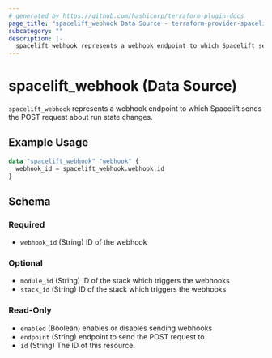 ```yaml
---
# generated by https://github.com/hashicorp/terraform-plugin-docs
page_title: "spacelift_webhook Data Source - terraform-provider-spacelift"
subcategory: ""
description: |-
  spacelift_webhook represents a webhook endpoint to which Spacelift sends the POST request about run state changes.
---
```


# spacelift_webhook (Data Source)

`spacelift_webhook` represents a webhook endpoint to which Spacelift sends the POST request about run state changes.

## Example Usage

```terraform
data "spacelift_webhook" "webhook" {
  webhook_id = spacelift_webhook.webhook.id
}
```

<!-- schema generated by tfplugindocs -->
## Schema

### Required

- `webhook_id` (String) ID of the webhook

### Optional

- `module_id` (String) ID of the stack which triggers the webhooks
- `stack_id` (String) ID of the stack which triggers the webhooks

### Read-Only

- `enabled` (Boolean) enables or disables sending webhooks
- `endpoint` (String) endpoint to send the POST request to
- `id` (String) The ID of this resource.

